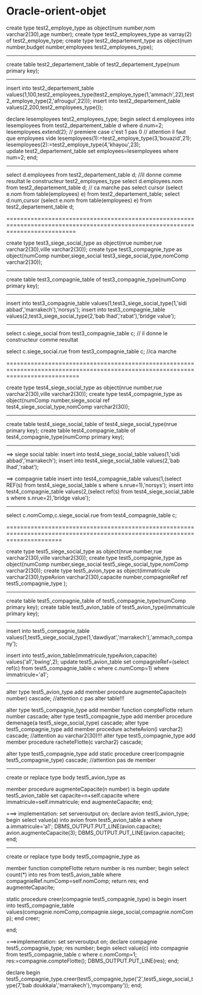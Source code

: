 # Oracle-orient-objet

create type test2_employe_type as object(num number,nom varchar2(30),age number);
create type test2_employees_type as varray(2) of test2_employe_type;
create type test2_departement_type as object(num number,budget number,employees test2_employees_type);

****************************

create table test2_departement_table of test2_departement_type(num primary key);

****************************

insert into test2_departement_table values(1,100,test2_employees_type(test2_employe_type(1,'ammach',22),test2_employe_type(2,'afrougui',22)));
insert into test2_departement_table values(2,200,test2_employees_type());

declare 
  lesemployees test2_employees_type;
begin
  select d.employees into lesemployees from test2_departement_table d where d.num=2;
  lesemployees.extend(2);                                  // premiere case c'est 1 pas 0     // attention il faut que employees vide
  lesemployees(1):=test2_employe_type(3,'bouazid',21);  
  lesemployees(2):=test2_employe_type(4,'khayou',23);   
  update test2_departement_table set employees=lesemployees where num=2; 
end;

***************************

select d.employees from test2_departement_table d;   //il donne comme resultat le constructeur test2_employees_type
select d.employees.nom from test2_departement_table d;   // ca marche pas
select cursor (select e.nom from table(employees) e) from test2_departement_table;
select d.num,cursor (select e.nom from table(employees) e) from test2_departement_table d;



================================================================================================================================

create type test3_siege_social_type as object(nrue number,rue varchar2(30),ville varchar2(30));
create type test3_compagnie_type as object(numComp number,siege_social test3_siege_social_type,nomComp varchar2(30));

***********************

create table test3_compagnie_table of test3_compagnie_type(numComp primary key);

***********************

insert into test3_compagnie_table values(1,test3_siege_social_type(1,'sidi abbad','marrakech'),'norsys');
insert into test3_compagnie_table values(2,test3_siege_social_type(2,'bab lhad','rabat'),'bridge value');

***********************

select c.siege_social from test3_compagnie_table c;   // il donne le constructeur comme resultat

select c.siege_social.rue from test3_compagnie_table c;   //ca marche

=================================================================================================================================

create type test4_siege_social_type as object(nrue number,rue varchar2(30),ville varchar2(30));
create type test4_compagnie_type as object(numComp number,siege_social ref test4_siege_social_type,nomComp varchar2(30));

***********************

create table test4_siege_social_table of test4_siege_social_type(nrue primary key);
create table test4_compagnie_table of test4_compagnie_type(numComp primary key);

***********************

==> siege social table:
insert into test4_siege_social_table values(1,'sidi abbad','marrakech');
insert into test4_siege_social_table values(2,'bab lhad','rabat');

==> compagnie table
insert into test4_compagnie_table values(1,(select REF(s) from test4_siege_social_table s where s.nrue=1),'norsys');
insert into test4_compagnie_table values(2,(select ref(s) from test4_siege_social_table s where s.nrue=2),'bridge value');

***********************

select c.nomComp,c.siege_social.rue from test4_compagnie_table c;

============================================================================================================================

create type test5_siege_social_type as object(nrue number,rue varchar2(30),ville varchar2(30));
create type  test5_compagnie_type as object(numComp number,siege_social test5_siege_social_type,nomComp varchar2(30));
create type test5_avion_type as object(immatricule varchar2(30),typeAvion varchar2(30),capacite number,compagnieRef ref test5_compagnie_type );

**********************

create table test5_compagnie_table of test5_compagnie_type(numComp primary key);
create table test5_avion_table of test5_avion_type(immatricule primary key);

**********************

insert into test5_compagnie_table values(1,test5_siege_social_type(1,'dawdiyat','marrakech'),'ammach_company');

insert into test5_avion_table(immatricule,typeAvion,capacite) values('a1','bwing',2);
update test5_avion_table  set compagnieRef=(select ref(c) from test5_compagnie_table c where c.numComp=1) where immatricule='a1';

**********************

alter type test5_avion_type add member procedure augmenteCapacite(n number) cascade;   //attention c pas alter table!!!

alter type test5_compagnie_type add member function compteFlotte return number cascade;
alter type test5_compagnie_type add member procedure demenage(a test5_siege_social_type) cascade;
alter type test5_compagnie_type add member procedure acheteAvion(i varchar2) cascade;    //attention au varchar2(30)!!!
alter type test5_compagnie_type add member procedure racheteFlotte(c varchar2) cascade;

alter type test5_compagnie_type add static procedure creer(compagnie test5_compagnie_type) cascade;  //attention pas de member

**********************

create or replace type body test5_avion_type as 

 member procedure augmenteCapacite(n number) is 
 begin
   update test5_avion_table set capacite=n+self.capacite where immatricule=self.immatricule;
 end augmenteCapacite;
end;


===> implementation:
set serveroutput on;
declare
 avion test5_avion_type;
begin
   select value(a) into avion from test5_avion_table a where a.immatricule='a1';
   DBMS_OUTPUT.PUT_LINE(avion.capacite);
   avion.augmenteCapacite(3);
   DBMS_OUTPUT.PUT_LINE(avion.capacite);
end;

**********************

create or replace type body test5_compagnie_type as

 member function compteFlotte return number is
  res number;
 begin
    select count(*) into res from test5_avion_table where compagnieRef.numComp=self.nomComp;
    return res;
 end augmenteCapacite;
 
 static procedure creer(compagnie test5_compagnie_type) is 
 begin
   insert into test5_compagnie_table values(compagnie.nomComp,compagnie.siege_social,compagnie.nomComp);
 end creer;
 
end;


===>implementation:
set serveroutput on;
declare
compagnie test5_compagnie_type;
res number;
begin
  select value(c) into compagnie from test5_compagnie_table c where c.nomComp=1;
  res:=compagnie.compteFlotte();
  DBMS_OUTPUT.PUT_LINE(res);
end;

declare 
begin
 test5_compagnie_type.creer(test5_compagnie_type('2',test5_siege_social_type(7,'bab doukkala','marrakech'),'mycompany'));
end;

